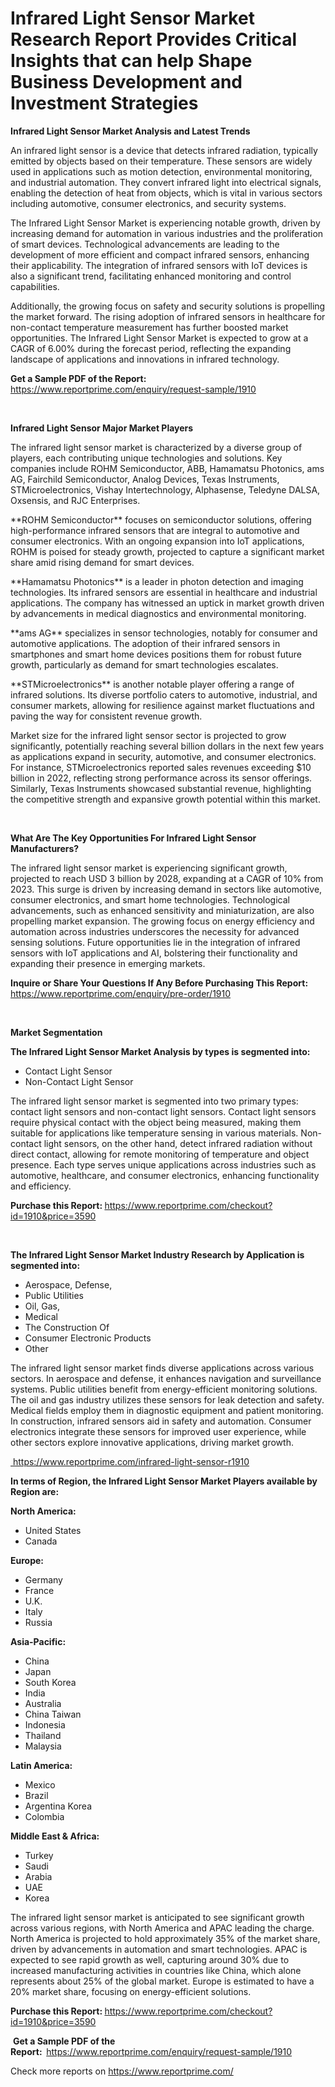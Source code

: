 <p><h1>Infrared Light Sensor Market Research Report Provides Critical Insights that can help Shape Business Development and Investment Strategies</h1></p><p><strong>Infrared Light Sensor Market Analysis and Latest Trends</strong></p>
<p><p>An infrared light sensor is a device that detects infrared radiation, typically emitted by objects based on their temperature. These sensors are widely used in applications such as motion detection, environmental monitoring, and industrial automation. They convert infrared light into electrical signals, enabling the detection of heat from objects, which is vital in various sectors including automotive, consumer electronics, and security systems.</p><p>The Infrared Light Sensor Market is experiencing notable growth, driven by increasing demand for automation in various industries and the proliferation of smart devices. Technological advancements are leading to the development of more efficient and compact infrared sensors, enhancing their applicability. The integration of infrared sensors with IoT devices is also a significant trend, facilitating enhanced monitoring and control capabilities. </p><p>Additionally, the growing focus on safety and security solutions is propelling the market forward. The rising adoption of infrared sensors in healthcare for non-contact temperature measurement has further boosted market opportunities. The Infrared Light Sensor Market is expected to grow at a CAGR of 6.00% during the forecast period, reflecting the expanding landscape of applications and innovations in infrared technology.</p></p>
<p><strong>Get a Sample PDF of the Report:&nbsp;</strong> <a href="https://www.reportprime.com/enquiry/request-sample/1910?utm_campaign=3212&utm_medium=2&utm_source=Github&utm_content=ia&utm_term=18032025&utm_id=infrared-light-sensor">https://www.reportprime.com/enquiry/request-sample/1910</a></p>
<p>&nbsp;</p>
<p><strong>Infrared Light Sensor Major Market Players</strong></p>
<p><p>The infrared light sensor market is characterized by a diverse group of players, each contributing unique technologies and solutions. Key companies include ROHM Semiconductor, ABB, Hamamatsu Photonics, ams AG, Fairchild Semiconductor, Analog Devices, Texas Instruments, STMicroelectronics, Vishay Intertechnology, Alphasense, Teledyne DALSA, Oxsensis, and RJC Enterprises.</p><p>**ROHM Semiconductor** focuses on semiconductor solutions, offering high-performance infrared sensors that are integral to automotive and consumer electronics. With an ongoing expansion into IoT applications, ROHM is poised for steady growth, projected to capture a significant market share amid rising demand for smart devices.</p><p>**Hamamatsu Photonics** is a leader in photon detection and imaging technologies. Its infrared sensors are essential in healthcare and industrial applications. The company has witnessed an uptick in market growth driven by advancements in medical diagnostics and environmental monitoring.</p><p>**ams AG** specializes in sensor technologies, notably for consumer and automotive applications. The adoption of their infrared sensors in smartphones and smart home devices positions them for robust future growth, particularly as demand for smart technologies escalates.</p><p>**STMicroelectronics** is another notable player offering a range of infrared solutions. Its diverse portfolio caters to automotive, industrial, and consumer markets, allowing for resilience against market fluctuations and paving the way for consistent revenue growth.</p><p>Market size for the infrared light sensor sector is projected to grow significantly, potentially reaching several billion dollars in the next few years as applications expand in security, automotive, and consumer electronics. For instance, STMicroelectronics reported sales revenues exceeding $10 billion in 2022, reflecting strong performance across its sensor offerings. Similarly, Texas Instruments showcased substantial revenue, highlighting the competitive strength and expansive growth potential within this market.</p></p>
<p>&nbsp;</p>
<p><strong>What Are The Key Opportunities For Infrared Light Sensor Manufacturers?</strong></p>
<p><p>The infrared light sensor market is experiencing significant growth, projected to reach USD 3 billion by 2028, expanding at a CAGR of 10% from 2023. This surge is driven by increasing demand in sectors like automotive, consumer electronics, and smart home technologies. Technological advancements, such as enhanced sensitivity and miniaturization, are also propelling market expansion. The growing focus on energy efficiency and automation across industries underscores the necessity for advanced sensing solutions. Future opportunities lie in the integration of infrared sensors with IoT applications and AI, bolstering their functionality and expanding their presence in emerging markets.</p></p>
<p><strong>Inquire or Share Your Questions If Any Before Purchasing This Report:</strong> <a href="https://www.reportprime.com/enquiry/pre-order/1910?utm_campaign=3212&utm_medium=2&utm_source=Github&utm_content=ia&utm_term=18032025&utm_id=infrared-light-sensor">https://www.reportprime.com/enquiry/pre-order/1910</a></p>
<p>&nbsp;</p>
<p><strong>Market Segmentation</strong></p>
<p><strong>The Infrared Light Sensor Market Analysis by types is segmented into:</strong></p>
<p><ul><li>Contact Light Sensor</li><li>Non-Contact Light Sensor</li></ul></p>
<p><p>The infrared light sensor market is segmented into two primary types: contact light sensors and non-contact light sensors. Contact light sensors require physical contact with the object being measured, making them suitable for applications like temperature sensing in various materials. Non-contact light sensors, on the other hand, detect infrared radiation without direct contact, allowing for remote monitoring of temperature and object presence. Each type serves unique applications across industries such as automotive, healthcare, and consumer electronics, enhancing functionality and efficiency.</p></p>
<p><strong>Purchase this Report:&nbsp;</strong><a href="https://www.reportprime.com/checkout?id=1910&price=3590&utm_campaign=3212&utm_medium=2&utm_source=Github&utm_content=ia&utm_term=18032025&utm_id=infrared-light-sensor">https://www.reportprime.com/checkout?id=1910&price=3590</a></p>
<p>&nbsp;</p>
<p><strong>The Infrared Light Sensor Market Industry Research by Application is segmented into:</strong></p>
<p><ul><li>Aerospace, Defense,</li><li>Public Utilities</li><li>Oil, Gas,</li><li>Medical</li><li>The Construction Of</li><li>Consumer Electronic Products</li><li>Other</li></ul></p>
<p><p>The infrared light sensor market finds diverse applications across various sectors. In aerospace and defense, it enhances navigation and surveillance systems. Public utilities benefit from energy-efficient monitoring solutions. The oil and gas industry utilizes these sensors for leak detection and safety. Medical fields employ them in diagnostic equipment and patient monitoring. In construction, infrared sensors aid in safety and automation. Consumer electronics integrate these sensors for improved user experience, while other sectors explore innovative applications, driving market growth.</p></p>
<p><a href="https://www.reportprime.com/infrared-light-sensor-r1910?utm_campaign=3212&utm_medium=2&utm_source=Github&utm_content=ia&utm_term=18032025&utm_id=infrared-light-sensor">&nbsp;https://www.reportprime.com/infrared-light-sensor-r1910</a></p>
<p><strong>In terms of Region, the Infrared Light Sensor Market Players available by Region are:</strong></p>
<p>
    <p> <strong> North America: </strong>
        <ul>
            <li>United States</li>
            <li>Canada</li>
        </ul>
        </p> 
    <p> <strong> Europe: </strong>
        <ul>
            <li>Germany</li>
            <li>France</li>
            <li>U.K.</li>
            <li>Italy</li>
            <li>Russia</li>
        </ul>
        </p> 
    <p> <strong> Asia-Pacific: </strong>
        <ul>
            <li>China</li>
            <li>Japan</li>
            <li>South Korea</li>
            <li>India</li>
            <li>Australia</li>
            <li>China Taiwan</li>
            <li>Indonesia</li>
            <li>Thailand</li>
            <li>Malaysia</li>
        </ul>
        </p> 
    <p> <strong> Latin America: </strong>
        <ul>
            <li>Mexico</li>
            <li>Brazil</li>
            <li>Argentina Korea</li>
            <li>Colombia</li>
        </ul>
        </p> 
    <p> <strong> Middle East & Africa: </strong>
        <ul>
            <li>Turkey</li>
            <li>Saudi</li>
            <li>Arabia</li>
            <li>UAE</li>
            <li>Korea</li>
        </ul>
    </p>
    </p>
<p><p>The infrared light sensor market is anticipated to see significant growth across various regions, with North America and APAC leading the charge. North America is projected to hold approximately 35% of the market share, driven by advancements in automation and smart technologies. APAC is expected to see rapid growth as well, capturing around 30% due to increased manufacturing activities in countries like China, which alone represents about 25% of the global market. Europe is estimated to have a 20% market share, focusing on energy-efficient solutions.</p></p>
<p><strong>Purchase this Report: </strong><a href="https://www.reportprime.com/checkout?id=1910&price=3590&utm_campaign=3212&utm_medium=2&utm_source=Github&utm_content=ia&utm_term=18032025&utm_id=infrared-light-sensor">https://www.reportprime.com/checkout?id=1910&price=3590</a></p>
<p>&nbsp;<strong>Get a Sample PDF of the Report:&nbsp;&nbsp;</strong><a href="https://www.reportprime.com/enquiry/request-sample/1910?utm_campaign=3212&utm_medium=2&utm_source=Github&utm_content=ia&utm_term=18032025&utm_id=infrared-light-sensor">https://www.reportprime.com/enquiry/request-sample/1910</a></p>
<p><strong></strong></p>
<p>Check more reports on <a href="https://www.reportprime.com/?utm_campaign=3212&utm_medium=2&utm_source=Github&utm_content=ia&utm_term=18032025&utm_id=infrared-light-sensor">https://www.reportprime.com/</a></p>
